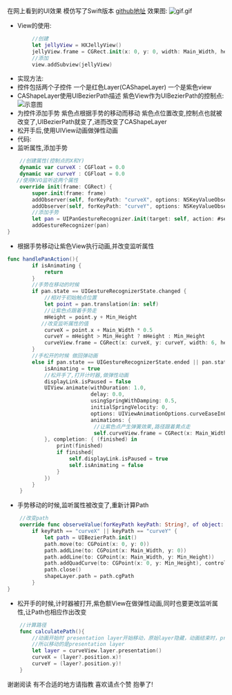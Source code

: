 在网上看到的UI效果
模仿写了Swift版本
[github地址](https://github.com/huberyhx/HXJellyView.git)
效果图:
![gif.gif](http://upload-images.jianshu.io/upload_images/2954364-d2c9074c2954be99.gif?imageMogr2/auto-orient/strip)
- View的使用:
```swift
        //创建
        let jellyView = HXJellyView()
        jellyView.frame = CGRect.init(x: 0, y: 0, width: Main_Width, height: Main_Height)
        //添加
        view.addSubview(jellyView)
```
- 实现方法:
 - 控件包括两个子控件
一个是红色Layer(CAShapeLayer)
一个是紫色view
 - CAShapeLayer使用UIBezierPath描述
紫色View作为UIBezierPath的控制点:
![示意图](http://upload-images.jianshu.io/upload_images/2954364-275da6aa61136448.png?imageMogr2/auto-orient/strip%7CimageView2/2/w/1240)
 - 为控件添加手势
紫色点根据手势的移动而移动
紫色点位置改变,控制点也就被改变了,UIBezierPath就变了,进而改变了CAShapeLayer
 - 松开手后,使用UIView动画做弹性动画
- 代码:
 - 监听属性,添加手势
```swift
    //创建属性(控制点的X和Y)
    dynamic var curveX : CGFloat = 0.0
    dynamic var curveY : CGFloat = 0.0
   //使用KVO监听这两个属性
    override init(frame: CGRect) {
        super.init(frame: frame)
        addObserver(self, forKeyPath: "curveX", options: NSKeyValueObservingOptions.new, context: nil)
        addObserver(self, forKeyPath: "curveY", options: NSKeyValueObservingOptions.new, context: nil)
        //添加手势
        let pan = UIPanGestureRecognizer.init(target: self, action: #selector(HXJellyView.handlePanAction))
        addGestureRecognizer(pan)
}
```
 - 根据手势移动让紫色View执行动画,并改变监听属性
```swift
func handlePanAction(){
        if isAnimating {
            return
        }
        //手势在移动的时候
        if pan.state == UIGestureRecognizerState.changed {
            //相对于初始触点位置
            let point = pan.translation(in: self)
            //让紫色点跟着手势走
            mHeight = point.y + Min_Height
           //改变监听属性的值
            curveX = point.x + Main_Width * 0.5
            curveY = mHeight > Min_Height ? mHeight : Min_Height
            curveView.frame = CGRect(x: curveX, y: curveY, width: 6, height: 6 )
        }
        //手松开的时候 做回弹动画
        else if pan.state == UIGestureRecognizerState.ended || pan.state == UIGestureRecognizerState.cancelled||pan.state == UIGestureRecognizerState.failed{
            isAnimating = true
            //松开手了,打开计时器,做弹性动画
            displayLink.isPaused = false
            UIView.animate(withDuration: 1.0,
                           delay: 0.0,
                           usingSpringWithDamping: 0.5,
                           initialSpringVelocity: 0,
                           options: UIViewAnimationOptions.curveEaseInOut,
                           animations: {
                            //让紫色点产生弹簧效果,路径跟着黄点走
                            self.curveView.frame = CGRect(x: Main_Width * 0.5 - 3.0, y: Min_Height, width: 6, height: 6)
            }, completion: { (finished) in
                print(finished)
                if finished{
                    self.displayLink.isPaused = true
                    self.isAnimating = false
                }
            })
        }
    }
```
 - 手势移动的时候,监听属性被改变了,重新计算Path
```swift
    //改变path
    override func observeValue(forKeyPath keyPath: String?, of object: Any?, change: [NSKeyValueChangeKey : Any]?, context: UnsafeMutableRawPointer?) {
        if keyPath == "curveX" || keyPath == "curveY" {
            let path = UIBezierPath.init()
            path.move(to: CGPoint(x: 0, y: 0))
            path.addLine(to: CGPoint(x: Main_Width, y: 0))
            path.addLine(to: CGPoint(x: Main_Width, y: Min_Height))
            path.addQuadCurve(to: CGPoint(x: 0, y: Min_Height), controlPoint: CGPoint(x: curveX, y: curveY))
            path.close()
            shapeLayer.path = path.cgPath
        }
}
```
 - 松开手的时候,计时器被打开,紫色额View在做弹性动画,同时也要更改监听属性,让Path也相应作出改变
```swift
    //计算路径
    func calculatePath(){
        //动画开始时 presentation layer开始移动，原始layer隐藏，动画结束时，presentation layer从屏幕上移除，原始layer显示
        //所以移动的是presentation layer
        let layer = curveView.layer.presentation()
        curveX = (layer?.position.x)!
        curveY = (layer?.position.y)!
    }
```

谢谢阅读
有不合适的地方请指教
喜欢请点个赞
抱拳了!
